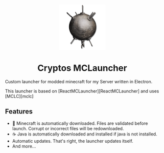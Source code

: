 <p align="center"><img src="./build/icon.png" width="150px" height="150px" alt="logo"></p>

<h1 align="center">Cryptos MCLauncher</h1>

Custom launcher for modded minecraft for my Server written in Electron.

This launcher is based on [ReactMCLauncher][ReactMCLauncher] and uses [MCLC][mclc]

## Features

- 📂 Minecraft is automatically downloaded. Files are validated before launch. Corrupt or incorrect files will be redownloaded.
- ☕ Java is automatically downloaded and installed if java is not installed.
- Automatic updates. That's right, the launcher updates itself.
- And more...
